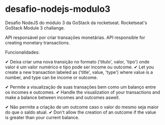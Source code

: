 # desafio-nodejs-modulo3
Desafio NodeJS do módulo 3 da GoStack da rocketseat.
  Rocketseat's GoStack Module 3 challange.
  
API responsável por criar transações monetárias.
  API responsible for creating monetary transactions.
  
Funcionalidades:

✔ Deixa criar uma nova transição no formato ('titulo', valor, 'tipo') onde valor é um valor numérico e tipo pode ser income ou outcome.
  ✔ Let you create a new transaction labeled as ('title', value, 'type') where value is a number, and type can be income or outcome.
  
✔ Permite a visualização de suas transações bem como um balanço entre os incomes e outcomes.
  ✔ Handle the visualization of your transactions and make a balance between incomes and outcomes aswell.

✔ Não permite a criação de um outcome caso o valor do mesmo seja maior do que o saldo atual.
  ✔ Don't allow the creation of an outcome if the value is greater than your current balance.
